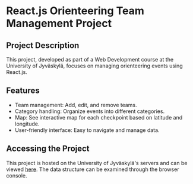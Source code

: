 # React.js Orienteering Team Management Project

## Project Description
This project, developed as part of a Web Development course at the University of Jyväskylä, focuses on managing orienteering events using React.js.

## Features
- Team management: Add, edit, and remove teams.
- Category handling: Organize events into different categories.
- Map: See interactive map for each checkpoint based on latitude and longitude.
- User-friendly interface: Easy to navigate and manage data.

## Accessing the Project
This project is hosted on the University of Jyväskylä's servers and can be viewed [here](http://users.jyu.fi/~aarkasko/tiea2120/vt6/pohja.html). The data structure can be examined through the browser console.
